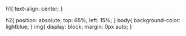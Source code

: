 h1{
    text-align: center;
}

h2{
    position: absolute;
    top: 65%;
    left: 15%;
}
body{
    background-color: lightblue;
  }
img{
    display: block;
    margin: 0px auto;
   }

